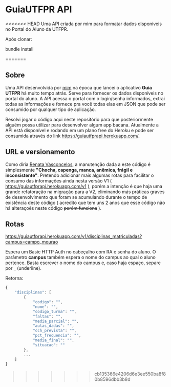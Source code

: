 # GuiaUTFPR API 
<<<<<<< HEAD
Uma API criada por mim para formatar dados disponíveis no Portal do Aluno da UTFPR.

Após clonar:

bundle install

=======

## Sobre


Uma API desenvolvida por [mim](http://www.victormatheus.com.br) na época que lancei o aplicativo **Guia UTFPR** há muito tempo atrás. Serve para fornecer os dados disponíveis no portal do aluno. A API acessa o portal com o login/senha informados, extrai todas as informações e fornece pra você todas elas em JSON que pode ser consumido por qualquer tipo de aplicação.

Resolvi jogar o código aqui neste repositório para que posteriormente alguém possa utilizar para desenvolver algum app bacana. Atualmente a API está disponível e rodando em um plano free do Heroku e pode ser consumida através do link https://guiautfprapi.herokuapp.com/.

## URL e versionamento

Como diria [Renata Vasconcelos](https://www.youtube.com/watch?v=B1tupT3LijM), a manutenção dada a este código é simplesmente **"Chocha, capenga, manca, anêmica, frágil e inconsistente"**.
Pretendo adicionar mais algumas rotas para facilitar o consumo das informações ainda nesta versão V1 ( https://guiautfprapi.herokuapp.com/v1 ), porém a intenção é que haja uma grande refatoração na migração para a V2, eliminando más práticas graves de desenvolvimento que foram se acumulando durante o tempo de existência deste código ( acredito que tem uns 2 anos que esse código não há alteraçoẽs neste código ~~porém funciona~~ ).


## Rotas

https://guiautfprapi.herokuapp.com/v1/disciplinas_matriculadas?campus=campo_mourao

Espera um Basic HTTP Auth no cabeçalho com RA e senha do aluno. O parâmetro **campus** também espera o nome do campus ao qual o aluno pertence. Basta escrever o nome do campus e, caso haja espaço, separe por _ (underline). 

Retorna:
```javascript
{
    "disciplinas": [
        {
            "codigo": "",
            "nome": "",
            "codigo_turma": "",
            "faltas": "",
            "media_parcial": "",
            "aulas_dadas": "",
            "cch_prevista": "",
            "pct_frequencia": "",
            "media_final": "",
            "situacao": ""
        },
        ...
    ]
}
```
>>>>>>> cb135366e4206d6e3ee550ba8f80b8596dbb3b8d
